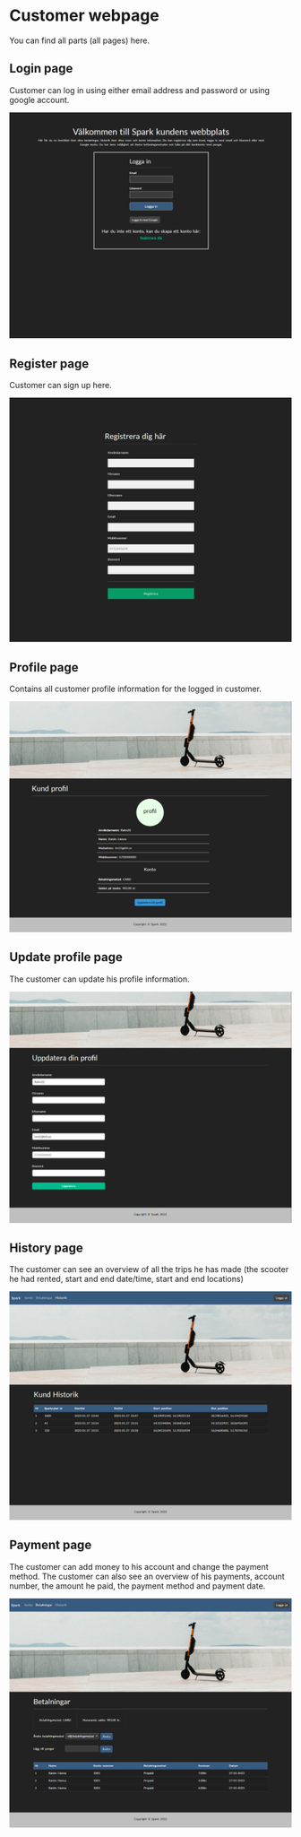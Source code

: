 # Customer webpage

You can find all parts (all pages) here.

## Login page

Customer can log in using either email address and password or using google account.

![Login page](loginPage.png)


## Register page

Customer can sign up here.

![register page](registerPage.png)


## Profile page

Contains all customer profile information for the logged in customer.

![Profile page](profilePage.png)


## Update profile page

The customer can update his profile information.

![Profile page](updateProfilePage.png)


## History page

The customer can see an overview of all the trips he has made (the scooter he had rented, start and end date/time, start and end locations)

![History page](historyPage.png)


## Payment page

The customer can add money to his account and change the payment method. The customer can also see an overview of his payments, account number, the amount he paid, the payment method and payment date.

![Payment page](paymentPage.png)